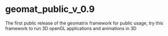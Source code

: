# geomat_public_v_0.9
The first public release of the geomatrix framework for public usage, try this framework to run 3D openGL applications and animations in 3D
